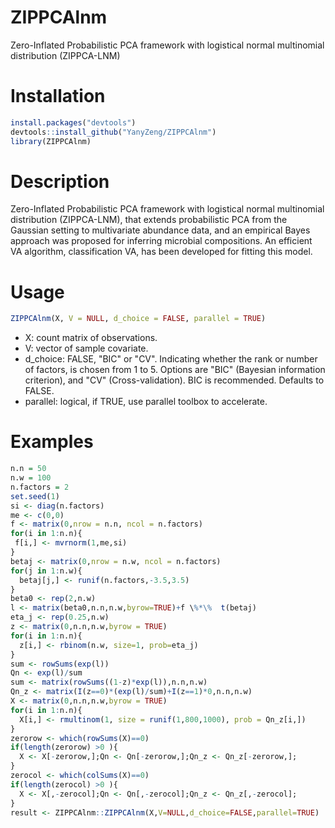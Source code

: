 # ZIPPCAlnm
Zero-Inflated Probabilistic PCA framework with logistical normal multinomial distribution (ZIPPCA-LNM)

# Installation
```r
install.packages("devtools")  
devtools::install_github("YanyZeng/ZIPPCAlnm")  
library(ZIPPCAlnm) 
```

# Description
Zero-Inflated Probabilistic PCA framework with logistical normal multinomial distribution (ZIPPCA-LNM), that extends probabilistic PCA from the Gaussian setting to multivariate abundance data, and an empirical Bayes approach was proposed for inferring microbial compositions. An efficient VA algorithm, classification VA, has been developed for fitting this model.

# Usage
```r
ZIPPCAlnm(X, V = NULL, d_choice = FALSE, parallel = TRUE)
```
* X: count matrix of observations.
* V: vector of sample covariate.
* d_choice: FALSE, "BIC" or "CV". Indicating whether the rank or number of factors, is chosen from 1 to 5. Options are "BIC" (Bayesian information criterion), and "CV" (Cross-validation). BIC is recommended. Defaults to FALSE.
* parallel: logical, if TRUE, use parallel toolbox to accelerate.


# Examples
```r
n.n = 50
n.w = 100
n.factors = 2
set.seed(1)
si <- diag(n.factors)
me <- c(0,0)
f <- matrix(0,nrow = n.n, ncol = n.factors)
for(i in 1:n.n){
 f[i,] <- mvrnorm(1,me,si)
}
betaj <- matrix(0,nrow = n.w, ncol = n.factors)
for(j in 1:n.w){
  betaj[j,] <- runif(n.factors,-3.5,3.5)
}
beta0 <- rep(2,n.w)
l <- matrix(beta0,n.n,n.w,byrow=TRUE)+f \%*\%  t(betaj)
eta_j <- rep(0.25,n.w)
z <- matrix(0,n.n,n.w,byrow = TRUE)
for(i in 1:n.n){
  z[i,] <- rbinom(n.w, size=1, prob=eta_j)
}
sum <- rowSums(exp(l))
Qn <- exp(l)/sum
sum <- matrix(rowSums((1-z)*exp(l)),n.n,n.w)
Qn_z <- matrix(I(z==0)*(exp(l)/sum)+I(z==1)*0,n.n,n.w)
X <- matrix(0,n.n,n.w,byrow = TRUE)
for(i in 1:n.n){
  X[i,] <- rmultinom(1, size = runif(1,800,1000), prob = Qn_z[i,])
}
zerorow <- which(rowSums(X)==0)
if(length(zerorow) >0 ){
  X <- X[-zerorow,];Qn <- Qn[-zerorow,];Qn_z <- Qn_z[-zerorow,];
}
zerocol <- which(colSums(X)==0)
if(length(zerocol) >0 ){
  X <- X[,-zerocol];Qn <- Qn[,-zerocol];Qn_z <- Qn_z[,-zerocol];
}
result <- ZIPPCAlnm::ZIPPCAlnm(X,V=NULL,d_choice=FALSE,parallel=TRUE)
 ```
